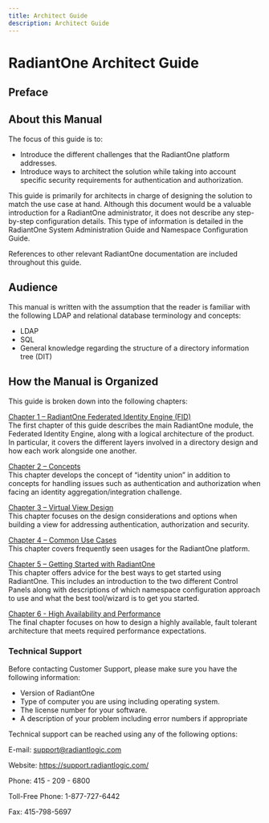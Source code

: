 ```yaml
---
title: Architect Guide
description: Architect Guide
---
```


# RadiantOne Architect Guide

## Preface

## About this Manual

The focus of this guide is to:

- Introduce the different challenges that the RadiantOne platform addresses.
- Introduce ways to architect the solution while taking into account specific security requirements for authentication and authorization.

This guide is primarily for architects in charge of designing the solution to match the use case at hand. Although this document would be a valuable introduction for a RadiantOne administrator, it does not describe any step-by-step configuration details. This type of information is detailed in the RadiantOne System Administration Guide and Namespace Configuration Guide.

References to other relevant RadiantOne documentation are included throughout this guide.

## Audience

This manual is written with the assumption that the reader is familiar with the following LDAP and relational database terminology and concepts:

- LDAP
- SQL
- General knowledge regarding the structure of a directory information tree (DIT)

## How the Manual is Organized

This guide is broken down into the following chapters:

[Chapter 1 – RadiantOne Federated Identity Engine (FID)](01-radiantone-federated-identity-engine.md)
<br>The first chapter of this guide describes the main RadiantOne module, the Federated Identity Engine, along with a logical architecture of the product. In particular, it covers the different layers involved in a directory design and how each work alongside one another.

[Chapter 2 – Concepts](02-concepts.md)
<br>This chapter develops the concept of “identity union” in addition to concepts for handling issues
such as authentication and authorization when facing an identity aggregation/integration
challenge.

[Chapter 3 – Virtual View Design](03-virtual-view-design.md)
<br>This chapter focuses on the design considerations and options when building a view for
addressing authentication, authorization and security.

[Chapter 4 – Common Use Cases](04-common-use-cases.md)
<br>This chapter covers frequently seen usages for the RadiantOne platform.

[Chapter 5 – Getting Started with RadiantOne](05-getting-started-with-radiantone.md)
<br>This chapter offers advice for the best ways to get started using RadiantOne. This includes an
introduction to the two different Control Panels along with descriptions of which namespace
configuration approach to use and what the best tool/wizard is to get you started.

[Chapter 6 - High Availability and Performance](06-high-availability-and-performance.md)
<br>The final chapter focuses on how to design a highly available, fault tolerant architecture that
meets required performance expectations.

### Technical Support

Before contacting Customer Support, please make sure you have the following information:

- Version of RadiantOne
- Type of computer you are using including operating system.
- The license number for your software.
- A description of your problem including error numbers if appropriate

Technical support can be reached using any of the following options:

E-mail: support@radiantlogic.com

Website: https://support.radiantlogic.com/

Phone: 415 - 209 - 6800

Toll-Free Phone: 1-877-727-6442

Fax: 415-798-5697
